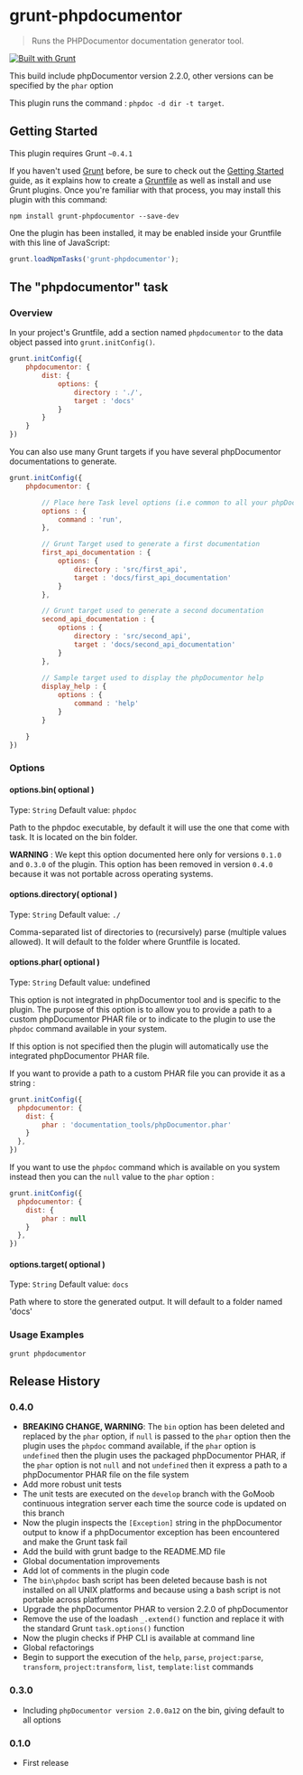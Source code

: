# grunt-phpdocumentor

> Runs the PHPDocumentor documentation generator tool.

[![Built with Grunt](https://cdn.gruntjs.com/builtwith.png)](http://gruntjs.com/)

This build include phpDocumentor version 2.2.0, other versions can be specified by the `phar` option 

This plugin runs the command : ```phpdoc -d dir -t target```.

## Getting Started
This plugin requires Grunt `~0.4.1`

If you haven't used [Grunt](http://gruntjs.com/) before, be sure to check out the [Getting Started](http://gruntjs.com/getting-started) guide, as it explains how to create a [Gruntfile](http://gruntjs.com/sample-gruntfile) as well as install and use Grunt plugins. Once you're familiar with that process, you may install this plugin with this command:

```shell
npm install grunt-phpdocumentor --save-dev
```

One the plugin has been installed, it may be enabled inside your Gruntfile with this line of JavaScript:

```js
grunt.loadNpmTasks('grunt-phpdocumentor');
```

## The "phpdocumentor" task

### Overview
In your project's Gruntfile, add a section named `phpdocumentor` to the data object passed into `grunt.initConfig()`.

```js
grunt.initConfig({
    phpdocumentor: {
        dist: {
            options: {
	            directory : './',
                target : 'docs'
            }
        }
    }
})
```

You can also use many Grunt targets if you have several phpDocumentor documentations to generate. 

```js
grunt.initConfig({
    phpdocumentor: {

        // Place here Task level options (i.e common to all your phpDocumentor targets)
        options : {
            command : 'run',
        },

        // Grunt Target used to generate a first documentation
        first_api_documentation : {
            options: {
                directory : 'src/first_api',
                target : 'docs/first_api_documentation'
            }
        },

        // Grunt target used to generate a second documentation
        second_api_documentation : {
            options : {
                directory : 'src/second_api',
                target : 'docs/second_api_documentation'
            }
        },
        
        // Sample target used to display the phpDocumentor help
        display_help : {
            options : {
                command : 'help'
            }
        }

    }
})
```

### Options

#### options.bin( optional )
Type: `String`
Default value: `phpdoc`

Path to the phpdoc executable, by default it will use the one that come with task. It is located on the bin folder.

**WARNING** : We kept this option documented here only for versions `0.1.0` and `0.3.0` of the plugin. This option has 
been removed in version `0.4.0` because it was not portable across operating systems. 

#### options.directory( optional )
Type: `String`
Default value: `./`

Comma-separated list of directories to (recursively) parse (multiple values allowed). It will default to the folder 
where Gruntfile is located.

#### options.phar( optional )
Type: `String`
Default value: undefined

This option is not integrated in phpDocumentor tool and is specific to the plugin. The purpose of this option is to allow you to provide a path to a custom phpDocumentor PHAR file or to indicate to the plugin to use the `phpdoc` command available in your system.

If this option is not specified then the plugin will automatically use the integrated phpDocumentor PHAR file.

If you want to provide a path to a custom PHAR file you can provide it as a string : 

```js
grunt.initConfig({
  phpdocumentor: {
    dist: {
        phar : 'documentation_tools/phpDocumentor.phar'
    }             
  },
})
```

If you want to use the `phpdoc` command which is available on you system instead then you can the `null` value to the `phar` option :

```js
grunt.initConfig({
  phpdocumentor: {
    dist: {
        phar : null
    }             
  },
})
```

#### options.target( optional )
Type: `String`
Default value: `docs`

Path where to store the generated output. It will default to a folder named 'docs' 

### Usage Examples

```grunt phpdocumentor```

## Release History

### 0.4.0
 
 * **BREAKING CHANGE, WARNING**: The `bin` option has been deleted and replaced by the `phar` option, if `null` is passed to the `phar` option then the plugin uses the `phpdoc` command available, if the `phar` option is `undefined` then the plugin uses the packaged phpDocumentor PHAR, if the `phar` option is not `null` and not `undefined` then it express a path to a phpDocumentor PHAR file on the file system
 * Add more robust unit tests
 * The unit tests are executed on the `develop` branch with the GoMoob continuous integration server each time the source code is updated on this branch
 * Now the plugin inspects the `[Exception]` string in the phpDocumentor output to know if a phpDocumentor exception has been encountered and make the Grunt task fail
 * Add the build with grunt badge to the README.MD file
 * Global documentation improvements
 * Add lot of comments in the plugin code
 * The `bin\phpdoc` bash script has been deleted because bash is not installed on all UNIX platforms and because using a bash script is not portable across platforms
 * Upgrade the phpDocumentor PHAR to version 2.2.0 of phpDocumentor
 * Remove the use of the loadash `_.extend()` function and replace it with the standard Grunt `task.options()` function 
 * Now the plugin checks if PHP CLI is available at command line
 * Global refactorings
 * Begin to support the execution of the `help`, `parse`, `project:parse`, `transform`, `project:transform`, `list`, 
   `template:list` commands

### 0.3.0

 * Including ```phpDocumentor version 2.0.0a12``` on the bin, giving default to all options

### 0.1.0

 * First release
